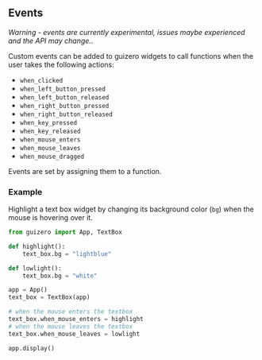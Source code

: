## Events

_Warning - events are currently experimental, issues maybe experienced and the API may change._.

Custom events can be added to guizero widgets to call functions when the user takes the following actions:
- `when_clicked`
- `when_left_button_pressed`
- `when_left_button_released`
- `when_right_button_pressed`
- `when_right_button_released`
- `when_key_pressed`
- `when_key_released`
- `when_mouse_enters`
- `when_mouse_leaves`
- `when_mouse_dragged`

Events are set by assigning them to a function. 

### Example

Highlight a text box widget by changing its background color (`bg`) when the mouse is hovering over it.

```python
from guizero import App, TextBox

def highlight():
    text_box.bg = "lightblue"

def lowlight():
    text_box.bg = "white"

app = App()
text_box = TextBox(app)

# when the mouse enters the textbox
text_box.when_mouse_enters = highlight
# when the mouse leaves the textbox
text_box.when_mouse_leaves = lowlight

app.display()
```
